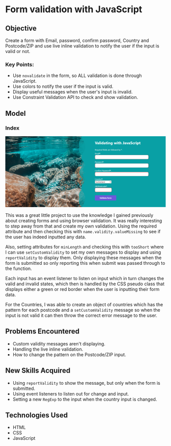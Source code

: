 # Form validation with JavaScript

## Objective

Create a form with Email, password, confirm password, Country and Postcode/ZIP and use live inline validation to notify the user if the input is valid or not.
### Key Points:
- Use `novalidate` in the form, so ALL validation is done through JavaScript.
- Use colors to notify the user if the input is valid. 
- Display useful messages when the user's input is invalid.
- Use Constraint Validation API to check and show validation.

## Model

### Index
![desktop](./validatingWithJS.png)

This was a great little project to use the knowledge I gained previously about creating forms and using browser validation. It was really interesting to step away from that and create my own validation. Using the required attribute and then checking this with `name.validity.valueMissing` to see if the user has indeed inputted any data.

Also, setting attributes for `minLength` and checking this with `tooShort` where I can use `setCustomValidity` to set my own messages to display and using `reportValidity` to display them. Only displaying these messages when the form is submitted so only reporting this when submit was passed through to the function.

Each input has an event listener to listen on input which in turn changes the valid and invalid states, which then is handled by the CSS pseudo class that displays either a green or red border when the user is inputting their form data.

For the Countries, I was able to create an object of countries which has the pattern for each postcode and a `setCustomValidity` message so when the input is not valid it can then throw the correct error message to the user.

## Problems Encountered
- Custom validity messages aren't displaying.
- Handling the live inline validation.
- How to change the pattern on the Postcode/ZIP input.

## New Skills Acquired
- Using `reportValidity` to show the message, but only when the form is submitted.
- Using event listeners to listen out for change and input.
- Setting a new `RegExp` to the input when the country input is changed.

## Technologies Used

- HTML
- CSS
- JavaScript